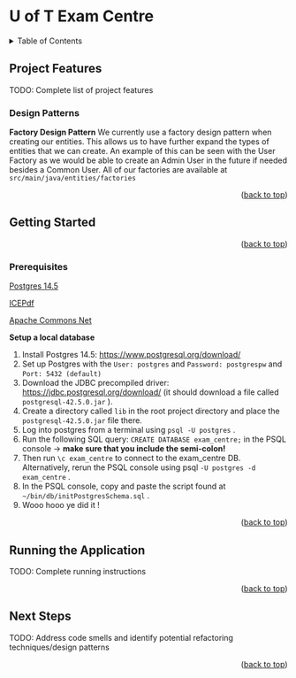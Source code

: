 <a name="readme-top"></a>
# U of T Exam Centre

<!-- TABLE OF CONTENTS -->
<details>
  <summary>Table of Contents</summary>
  <ol>
    <li>
      <a href="#project-features">Project Features</a>
    </li>
    <li>
      <a href="#getting-started">Getting Started</a>
      <ul>
        <li><a href="#prerequisites">Prerequisites</a></li>
      </ul>
      <ul>
        <li><a href="#running-the-application">Running the Application</a></li>
      </ul>
    <li>
      <a href="#next-steps">Next Steps</a>
    </li>
  </ol>
</details>

## Project Features
TODO: Complete list of project features

### Design Patterns
**Factory Design Pattern** We currently use a factory design pattern when creating our entities. This allows us to have further expand the types of entities that we can create. An example of this can be seen with the User Factory as we would be able to create an Admin User in the future if needed besides a Common User. All of our factories are available at `src/main/java/entities/factories`

<p align="right">(<a href="#readme-top">back to top</a>)</p>

## Getting Started

<p align="right">(<a href="#readme-top">back to top</a>)</p>

### Prerequisites
 [Postgres 14.5](https://www.postgresql.org/download/)
 
 [ICEPdf](https://github.com/pcorless/icepdf)
 
 [Apache Commons Net](https://commons.apache.org/proper/commons-net/download_net.cgi)


**Setup a local database**

1. Install Postgres 14.5: https://www.postgresql.org/download/
2. Set up Postgres with the `User: postgres` and `Password: postgrespw` and `Port: 5432 (default)` 
3. Download the JDBC precompiled driver: https://jdbc.postgresql.org/download/ (it should download a file called `postgresql-42.5.0.jar` ).
4. Create a directory called `lib` in the root project directory and place the `postgresql-42.5.0.jar` file there.
5. Log into postgres from a terminal using `psql -U postgres` .
6. Run the following SQL query: `CREATE DATABASE exam_centre;` in the PSQL console -> **make sure that you include the semi-colon!**
7. Then run `\c exam_centre` to connect to the exam_centre DB. Alternatively, rerun the PSQL console using psql `-U postgres -d exam_centre` .
8. In the PSQL console, copy and paste the script found at `~/bin/db/initPostgresSchema.sql` .
9. Wooo hooo ye did it !

<p align="right">(<a href="#readme-top">back to top</a>)</p>

## Running the Application
TODO: Complete running instructions

<p align="right">(<a href="#readme-top">back to top</a>)</p>

## Next Steps
TODO: Address code smells and identify potential refactoring techniques/design patterns

<p align="right">(<a href="#readme-top">back to top</a>)</p>
